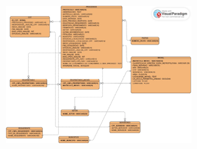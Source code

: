 ![DIAGRAMA_ENTIDADE_RELACIONAMENTO_COT_BD](https://github.com/wada66/APP_COT_V2/blob/e98871cbb49a7579314020f6c606cdd768f2f75f/DIAGRAMA_ENTIDADE_RELACIONAMENTO_COT_BD.jpg)
